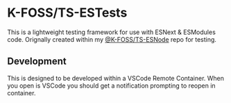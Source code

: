 # K-FOSS/TS-ESTests

This is a lightweight testing framework for use with ESNext & ESModules code. Orignally created within my [@K-FOSS/TS-ESNode](https://github.com/K-FOSS/TS-ESNode) repo for testing.


## Development

This is designed to be developed within a VSCode Remote Container. When you open is VSCode you should get a notification prompting to reopen in container.
